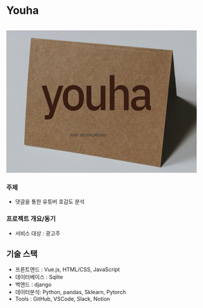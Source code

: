 # Youha

<p align="center">
  <br>
  <img src="./static/img/youha.jpg">
  <br>
</p>
 
### 주제

  - 댓글을 통한 유튜버 호감도 분석
  
### 프로젝트 개요/동기

  - 서비스 대상 : 광고주  

</p>


## 기술 스택

  - 프론트엔드 : Vue.js, HTML/CSS, JavaScript
  - 데이터베이스 : Sqlite
  - 백엔드 : django
  - 데이터분석: Python, pandas, Sklearn, Pytorch
  - Tools : GitHub, VSCode, Slack, Notion

<br>
